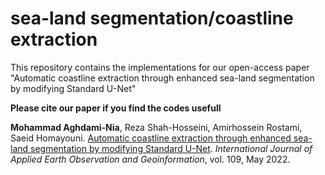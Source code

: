 # sea-land segmentation/coastline extraction

This repository contains the implementations for our open-access paper "Automatic coastline extraction through enhanced sea-land segmentation by modifying Standard U-Net"

**Please cite our paper if you find the codes usefull**

**Mohammad Aghdami-Nia**, Reza Shah-Hosseini, Amirhossein Rostami, Saeid Homayouni. [Automatic coastline extraction through enhanced sea-land segmentation by modifying Standard U-Net](https://www.sciencedirect.com/science/article/pii/S0303243422001118). *International Journal of Applied Earth Observation and Geoinformation*, vol. 109, May 2022.
